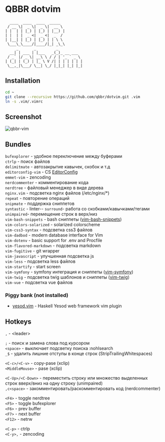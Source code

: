 # QBBR dotvim

	  ____  ____  ____  _____
	 / __ \|  _ \|  _ \|  __ \
	| |  | | |_) | |_) | |__) |
	| |  | |  _ <|  _ <|  _  /
	| |__| | |_) | |_) | | \ \
	 \___\_\____/|____/|_| _\_\
	     _       _         _
	  __| | ___ | |___   _(_)_ __ ___
	 / _` |/ _ \| __\ \ / / | '_ ` _ \
	| (_| | (_) | |_ \ V /| | | | | | |
	 \__,_|\___/ \__| \_/ |_|_| |_| |_|

## Installation

```bash
cd ~
git clone --recursive https://github.com/qbbr/dotvim.git .vim
ln -s .vim/.vimrc
```

## Screenshot

![qbbr-vim](https://i.imgur.com/AQSqLeb.png)

## Bundles

`bufexplorer` - удобное переключение между буферами  
`ctrlp` - поиск файлов  
`delimitmate` - автозакрытие кавычек, скобок и т.д  
`editorconfig-vim` - CS [EditorConfig](https://editorconfig.org/)  
`emmet-vim` - zencoding  
`nerdcommenter` - комментирование кода  
`nerdtree` - файловый менеджер в виде дерева  
`nginx.vim` - подсветка nginx файлов (/etc/nginx/*)  
`repeat` - повторение операций  
`snipmate` - поддержка сниппетов  
`syntastic` - linter--
`surround`- работа со скобками/кавычками/тегами  
`unimpaired`- перемещение строк в верх/низ  
`vim-bash-snippets` - bash сниппеты ([vim-bash-snippets](https://github.com/qbbr/vim-bash-snippets))  
`vim-colors-solarized` - solarized colorscheme  
`vim-css3-syntax` - подсветка css3 файлов  
`vim-dadbod` - modern database interface for Vim  
`vim-dotenv` - basic support for .env and Procfile  
`vim-flavored-markdown` - подсветка markdown  
`vim-fugitive` - git wrapper  
`vim-javascript` - улучшенная подсветка js  
`vim-less` - подсветка less файлов  
`vim-startify` - start screen  
`vim-symfony` - symfony интеграция и сниппеты ([vim-symfony](https://github.com/qbbr/vim-symfony))  
`vim-twig` - подсветка twig шаблонов и сниппеты ([vim-twig](https://github.com/qbbr/vim-twig))  
`vim-vue` - подсветка vue файлов

### Piggy bank (not installed)

 * [yesod.vim](https://github.com/alx741/yesod.vim) - Haskell Yesod web framework vim plugin

## Hotkeys

`,` - &lt;leader&gt;

`;` - поиск и замена слова под курсором  
`<space>` - выключает подсветку поиска :nohlsearch  
`_$` - удалить лишние отступы в конце строк (StripTrailingWhitespaces)

`<C-c>/<C-v>` - copy-pase (xclip)  
`<MiddleMouse>` - pase (xclip)

`<C-Up>/<C-Down>`  - переместить строку или множество выделенных строк вверх/вниз на одну строку (unimpaired)  
`,c<space>` - закомментировать/раскомментировать код (nerdcommenter)

`<F4>` - toggle nerdtree  
`<F5>` - toggle bufexplorer  
`<F6>` - prev buffer  
`<F7>` - next buffer  
`<F12>` - netrw

`<C-p>` - ctrlp  
`<C-y>,` - zencoding  
